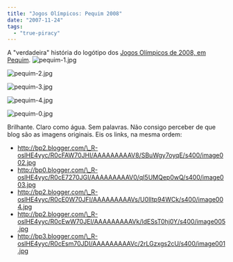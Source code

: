 ```yaml
---
title: "Jogos Olímpicos: Pequim 2008"
date: "2007-11-24"
tags: 
  - "true-piracy"
---
```


A "verdadeira" história do logótipo dos [Jogos Olímpicos de 2008, em Pequim](http://en.beijing2008.cn/). ![pequim-1.jpg](http://blog.1407.org/wp-content/uploads/2007/11/pequim-1.jpg)

![pequim-2.jpg](http://blog.1407.org/wp-content/uploads/2007/11/pequim-2.jpg)

![pequim-3.jpg](http://blog.1407.org/wp-content/uploads/2007/11/pequim-3.jpg)

![pequim-4.jpg](http://blog.1407.org/wp-content/uploads/2007/11/pequim-4.jpg)

![pequim-0.jpg](http://blog.1407.org/wp-content/uploads/2007/11/pequim-0.jpg)

Brilhante. Claro como água. Sem palavras. Não consigo perceber de que blog são as imagens originais. Eis os links, na mesma ordem:

- http://bp2.blogger.com/\_R-oslHE4yyc/R0cFAW70JHI/AAAAAAAAAV8/SBuWgy7oyqE/s400/image002.jpg
- http://bp0.blogger.com/\_R-oslHE4yyc/R0cE7270JGI/AAAAAAAAAV0/qI5UMQep0wQ/s400/image003.jpg
- http://bp2.blogger.com/\_R-oslHE4yyc/R0cE0W70JFI/AAAAAAAAAVs/U0IItp94WCk/s400/image004.jpg
- http://bp2.blogger.com/\_R-oslHE4yyc/R0cEwW70JEI/AAAAAAAAAVk/ldESsT0hj0Y/s400/image005.jpg
- http://bp3.blogger.com/\_R-oslHE4yyc/R0cEsm70JDI/AAAAAAAAAVc/2rLGzxgs2cU/s400/image001.jpg
